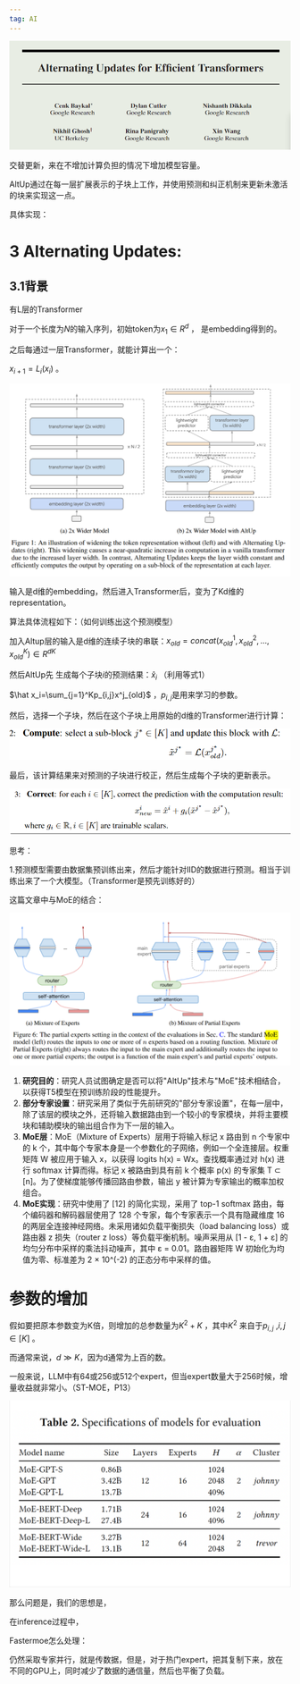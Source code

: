 ```yaml
---
tag: AI
---
```




![](https://raw.githubusercontent.com/lvszl/figure/master/20231026132158.png)

交替更新，来在不增加计算负担的情况下增加模型容量。

AltUp通过在每一层扩展表示的子块上工作，并使用预测和纠正机制来更新未激活的块来实现这一点。

具体实现：

# 3 Alternating Updates:

## 3.1背景

有L层的Transformer

对于一个长度为$N$的输入序列，初始token为$x_1\in R^d$ ， 是embedding得到的。

之后每通过一层Transformer，就能计算出一个：

$x_{i+1} = L_i(x_i)$ 。

![](https://raw.githubusercontent.com/lvszl/figure/master/20231031215403.png)

输入是d维的embedding，然后进入Transformer后，变为了Kd维的representation。

算法具体流程如下：（如何训练出这个预测模型）

加入Altup层的输入是d维的连续子块的串联：$x_{old}=concat(x_{old}^1,x_{old}^2,\dots,x_{old}^K)\in R^{dK}$ 

然后AltUp先 生成每个子块$i$的预测结果：$\hat x_i$ （利用等式1）

$\hat x_i=\sum_{j=1}^Kp_{i,j}x^j_{old}$ ，$p_{i,j}$是用来学习的参数。

 然后，选择一个子块，然后在这个子块上用原始的d维的Transformer进行计算：

![](https://raw.githubusercontent.com/lvszl/figure/master/20231031220700.png)

最后，该计算结果来对预测的子块进行校正，然后生成每个子块的更新表示。

![](https://raw.githubusercontent.com/lvszl/figure/master/20231031220826.png)



思考：

1.预测模型需要由数据集预训练出来，然后才能针对IID的数据进行预测。相当于训练出来了一个大模型。（Transformer是预先训练好的）



这篇文章中与MoE的结合：

![](https://raw.githubusercontent.com/lvszl/figure/master/20231031221837.png)



1. **研究目的**：研究人员试图确定是否可以将"AltUp"技术与"MoE"技术相结合，以获得T5模型在预训练阶段的性能提升。
2. **部分专家设置**：研究采用了类似于先前研究的"部分专家设置"，在每一层中，除了该层的模块之外，还将输入数据路由到一个较小的专家模块，并将主要模块和辅助模块的输出组合作为下一层的输入。
3. **MoE层**：MoE（Mixture of Experts）层用于将输入标记 x 路由到 n 个专家中的 k 个，其中每个专家本身是一个参数化的子网络，例如一个全连接层。权重矩阵 W 被应用于输入 x，以获得 logits h(x) = Wx。查找概率通过对 h(x) 进行 softmax 计算而得。标记 x 被路由到具有前 k 个概率 p(x) 的专家集 T ⊂ [n]。为了使梯度能够传播回路由参数，输出 y 被计算为专家输出的概率加权组合。
4. **MoE实现**：研究中使用了 [12] 的简化实现，采用了 top-1 softmax 路由，每个编码器和解码器层使用了 128 个专家，每个专家表示一个具有隐藏维度 16 的两层全连接神经网络。未采用诸如负载平衡损失（load balancing loss）或路由器 z 损失（router z loss）等负载平衡机制。噪声采用从 [1 - ε, 1 + ε] 的均匀分布中采样的乘法抖动噪声，其中 ε = 0.01。路由器矩阵 W 初始化为均值为零、标准差为 2 × 10^(-2) 的正态分布中采样的值。



# 参数的增加

假如要把原本参数变为K倍，则增加的总参数量为$K^2 +K$ ，其中$K^2$ 来自于$p_{i,j}$ ,$i, j \in [K]$ 。

而通常来说，$d\gg K$，因为d通常为上百的数。

一般来说，LLM中有64或256或512个expert，但当expert数量大于256时候，增量收益就非常小。（ST-MOE，P13）

![](https://raw.githubusercontent.com/lvszl/figure/master/20231101084154.png)

那么问题是，我们的思想是，

在inference过程中，





Fastermoe怎么处理：

仍然采取专家并行，就是传数据，但是，对于热门expert，把其复制下来，放在不同的GPU上，同时减少了数据的通信量，然后也平衡了负载。


